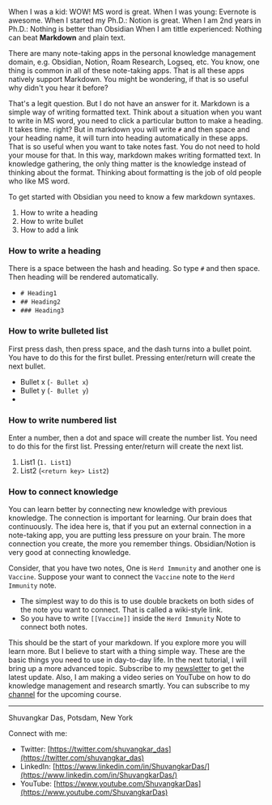 When I was a kid: WOW! MS word is great.
When I was young: Evernote is awesome.
When I started my Ph.D.: Notion is great.
When I am 2nd years in Ph.D.: Nothing is better than Obsidian
When I am tittle experienced: Nothing can beat **Markdown** and plain text. 

There are many note-taking apps in the personal knowledge management domain, e.g. Obsidian, Notion, Roam Research, Logseq, etc. You know, one thing is common in all of these note-taking apps. That is all these apps natively support Markdown. You might be wondering, if that is so useful why didn't you hear it before? 

That's a legit question. But I do not have an answer for it. Markdown is a simple way of writing formatted text. Think about a situation when you want to write in MS word, you need to click a particular button to make a heading. It takes time. right? But in markdown you will write `#` and then space and your heading name, it will turn into heading automatically in these apps. That is so useful when you want to take notes fast. You do not need to hold your mouse for that. In this way, markdown makes writing formatted text. In knowledge gathering, the only thing matter is the knowledge instead of thinking about the format. Thinking about formatting is the job of old people who like MS word. 

To get started with Obsidian you need to know a few markdown syntaxes.
1. How to write a heading 
2. How to write bullet
3. How to add a link

### How to write a heading 
There is a space between the hash and heading. So type `#`  and then space. Then heading will be rendered automatically.
- `# Heading1`  
- `## Heading2` 
- `### Heading3`

### How to write bulleted list 
First press dash, then press space, and the dash turns into a bullet point. You have to do this for the first bullet. Pressing enter/return will create the next bullet.
- Bullet x (`- Bullet x`)
- Bullet y (`- Bullet y`)
- 
### How to write numbered list
Enter a number, then a dot and space will create the number list. You need to do this for the first list. Pressing enter/return will create the next list.
1. List1 (`1. List1`)
2. List2 (`<return key> List2`)

### How to connect knowledge
You can learn better by connecting new knowledge with previous knowledge. The connection is important for learning. Our brain does that continuously. The idea here is, that if you put an external connection in a note-taking app, you are putting less pressure on your brain. The more connection you create, the more you remember things.  Obsidian/Notion is very good at connecting knowledge. 

Consider, that you have two notes, One is `Herd Immunity` and another one is `Vaccine`. Suppose your want to connect the `Vaccine` note to the `Herd Immunity` note. 
- The simplest way to do this is to use double brackets on both sides of the note you want to connect. That is called a wiki-style link.
- So you have to write `[[Vaccine]]` inside the `Herd Immunity` Note to connect both notes. 

This should be the start of your markdown. If you explore more you will learn more. But I believe to start with a thing simple way. These are the basic things you need to use in day-to-day life. In the next tutorial, I will bring up a more advanced topic. Subscribe to my [newsletter](https://newsletter.shuvangkardas.com/) to get the latest update. Also, I am making a video series on YouTube on how to do knowledge management and research smartly. You can subscribe to my [channel](https://www.youtube.com/ShuvangkarDas) for the upcoming course. 

---
Shuvangkar Das, Potsdam, New York

Connect with me:
- Twitter: [https://twitter.com/shuvangkar_das](https://twitter.com/shuvangkar_das)
- LinkedIn: [https://www.linkedin.com/in/ShuvangkarDas/](https://www.linkedin.com/in/ShuvangkarDas/)
- YouTube: [https://www.youtube.com/ShuvangkarDas](https://www.youtube.com/ShuvangkarDas)
